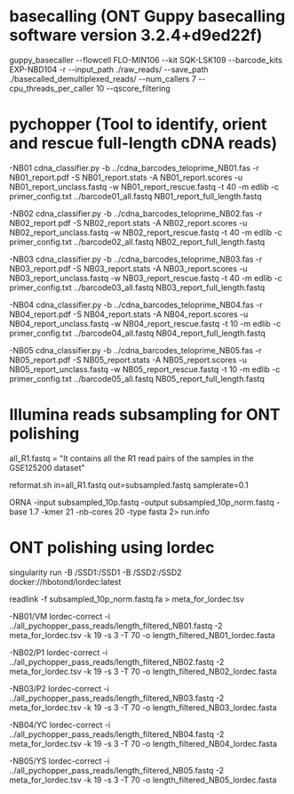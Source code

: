 # basecalling (ONT Guppy basecalling software version 3.2.4+d9ed22f)
guppy_basecaller --flowcell FLO-MIN106 --kit SQK-LSK109 --barcode_kits EXP-NBD104 -r --input_path ./raw_reads/ --save_path ./basecalled_demultiplexed_reads/ --num_callers 7 --cpu_threads_per_caller 10 --qscore_filtering

# pychopper (Tool to identify, orient and rescue full-length cDNA reads)
-NB01
cdna_classifier.py -b ../cdna_barcodes_teloprime_NB01.fas -r NB01_report.pdf -S NB01_report.stats -A NB01_report.scores -u NB01_report_unclass.fastq -w NB01_report_rescue.fastq -t 40 -m edlib -c primer_config.txt ../barcode01_all.fastq NB01_report_full_length.fastq

-NB02
cdna_classifier.py -b ../cdna_barcodes_teloprime_NB02.fas -r NB02_report.pdf -S NB02_report.stats -A NB02_report.scores -u NB02_report_unclass.fastq -w NB02_report_rescue.fastq -t 40 -m edlib -c primer_config.txt ../barcode02_all.fastq NB02_report_full_length.fastq

-NB03
cdna_classifier.py -b ../cdna_barcodes_teloprime_NB03.fas -r NB03_report.pdf -S NB03_report.stats -A NB03_report.scores -u NB03_report_unclass.fastq -w NB03_report_rescue.fastq -t 40 -m edlib -c primer_config.txt ../barcode03_all.fastq NB03_report_full_length.fastq

-NB04
cdna_classifier.py -b ../cdna_barcodes_teloprime_NB04.fas -r NB04_report.pdf -S NB04_report.stats -A NB04_report.scores -u NB04_report_unclass.fastq -w NB04_report_rescue.fastq -t 10 -m edlib -c primer_config.txt ../barcode04_all.fastq NB04_report_full_length.fastq

-NB05
cdna_classifier.py -b ../cdna_barcodes_teloprime_NB05.fas -r NB05_report.pdf -S NB05_report.stats -A NB05_report.scores -u NB05_report_unclass.fastq -w NB05_report_rescue.fastq -t 10 -m edlib -c primer_config.txt ../barcode05_all.fastq NB05_report_full_length.fastq

# Illumina reads subsampling for ONT polishing

all_R1.fastq = "It contains all the R1 read pairs of the samples in the GSE125200 dataset"

reformat.sh in=all_R1.fastq out=subsampled.fastq samplerate=0.1

ORNA -input subsampled_10p.fastq -output subsampled_10p_norm.fastq -base 1.7 -kmer 21 -nb-cores 20 -type fasta 2> run.info


# ONT polishing using lordec
singularity run -B /SSD1:/SSD1 -B /SSD2:/SSD2 docker://hbotond/lordec:latest

readlink -f subsampled_10p_norm.fastq.fa > meta_for_lordec.tsv

-NB01/VM
lordec-correct -i ../all_pychopper_pass_reads/length_filtered_NB01.fastq -2 meta_for_lordec.tsv -k 19 -s 3 -T 70 -o length_filtered_NB01_lordec.fasta

-NB02/P1
lordec-correct -i ../all_pychopper_pass_reads/length_filtered_NB02.fastq -2 meta_for_lordec.tsv -k 19 -s 3 -T 70 -o length_filtered_NB02_lordec.fasta

-NB03/P2
lordec-correct -i ../all_pychopper_pass_reads/length_filtered_NB03.fastq -2 meta_for_lordec.tsv -k 19 -s 3 -T 70 -o length_filtered_NB03_lordec.fasta

-NB04/YC
lordec-correct -i ../all_pychopper_pass_reads/length_filtered_NB04.fastq -2 meta_for_lordec.tsv -k 19 -s 3 -T 70 -o length_filtered_NB04_lordec.fasta

-NB05/YS
lordec-correct -i ../all_pychopper_pass_reads/length_filtered_NB05.fastq -2 meta_for_lordec.tsv -k 19 -s 3 -T 70 -o length_filtered_NB05_lordec.fasta

